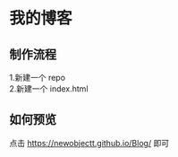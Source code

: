 # 我的博客

## 制作流程

1.新建一个 repo  
2.新建一个 index.html

## 如何预览

点击 https://newobjectt.github.io/Blog/ 即可
